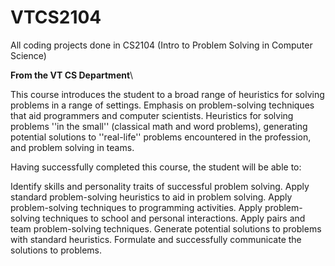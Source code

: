 # VTCS2104
All coding projects done in CS2104 (Intro to Problem Solving in Computer Science)


****From the VT CS Department****\

This course introduces the student to a broad range of heuristics for solving problems in a range of settings. Emphasis on problem-solving techniques that aid programmers and computer scientists. Heuristics for solving problems ''in the small'' (classical math and word problems), generating potential solutions to ''real-life'' problems encountered in the profession, and problem solving in teams.

Having successfully completed this course, the student will be able to:

Identify skills and personality traits of successful problem solving.
Apply standard problem-solving heuristics to aid in problem solving.
Apply problem-solving techniques to programming activities.
Apply problem-solving techniques to school and personal interactions.
Apply pairs and team problem-solving techniques.
Generate potential solutions to problems with standard heuristics.
Formulate and successfully communicate the solutions to problems.
